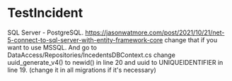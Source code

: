 # TestIncident
SQL Server - PostgreSQL.
https://jasonwatmore.com/post/2021/10/21/net-5-connect-to-sql-server-with-entity-framework-core change that if you want to use MSSQL.
And go to DataAccess/Repositories/IncedentsDBContext.cs change uuid_generate_v4() to newid() in line 20 and uuid to UNIQUEIDENTIFIER in line 19. (change it in all migrations if it's necessary)
